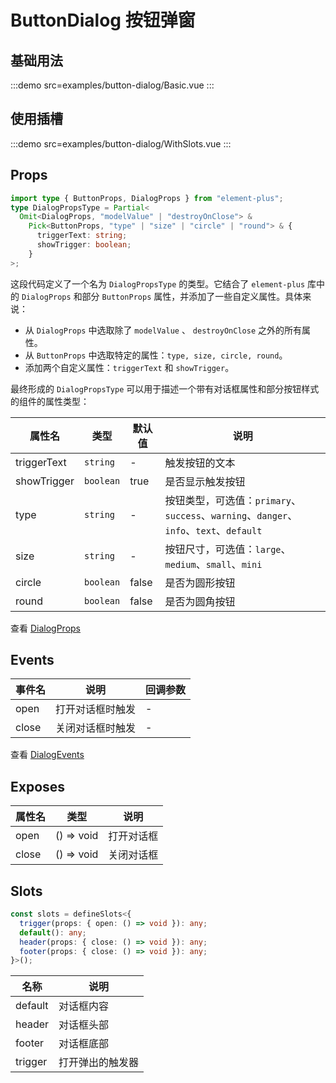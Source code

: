 # ButtonDialog 按钮弹窗

## 基础用法

:::demo src=examples/button-dialog/Basic.vue
:::

## 使用插槽

:::demo src=examples/button-dialog/WithSlots.vue
:::

## Props

```ts
import type { ButtonProps, DialogProps } from "element-plus";
type DialogPropsType = Partial<
  Omit<DialogProps, "modelValue" | "destroyOnClose"> &
    Pick<ButtonProps, "type" | "size" | "circle" | "round"> & {
      triggerText: string;
      showTrigger: boolean;
    }
>;
```

这段代码定义了一个名为 `DialogPropsType` 的类型。它结合了 `element-plus` 库中的 `DialogProps` 和部分 `ButtonProps` 属性，并添加了一些自定义属性。具体来说：

- 从 `DialogProps` 中选取除了 `modelValue` 、 `destroyOnClose` 之外的所有属性。
- 从 `ButtonProps` 中选取特定的属性：`type, size, circle, round`。
- 添加两个自定义属性：`triggerText` 和 `showTrigger`。

最终形成的 `DialogPropsType` 可以用于描述一个带有对话框属性和部分按钮样式的组件的属性类型：

| 属性名      | 类型      | 默认值 | 说明                                                                                   |
| ----------- | --------- | ------ | -------------------------------------------------------------------------------------- |
| triggerText | `string`  | -      | 触发按钮的文本                                                                         |
| showTrigger | `boolean` | true   | 是否显示触发按钮                                                                       |
| type        | `string`  | -      | 按钮类型，可选值：`primary`、`success`、`warning`、`danger`、`info`、`text`、`default` |
| size        | `string`  | -      | 按钮尺寸，可选值：`large`、`medium`、`small`、`mini`                                   |
| circle      | `boolean` | false  | 是否为圆形按钮                                                                         |
| round       | `boolean` | false  | 是否为圆角按钮                                                                         |

查看 [DialogProps](https://element-plus.org/zh-CN/component/dialog.html#attributes)

## Events

| 事件名 | 说明             | 回调参数 |
| ------ | ---------------- | -------- |
| open   | 打开对话框时触发 | -        |
| close  | 关闭对话框时触发 | -        |

查看 [DialogEvents](https://element-plus.org/zh-CN/component/dialog.html#events)

## Exposes

| 属性名 | 类型       | 说明       |
| ------ | ---------- | ---------- |
| open   | () => void | 打开对话框 |
| close  | () => void | 关闭对话框 |

## Slots

```ts
const slots = defineSlots<{
  trigger(props: { open: () => void }): any;
  default(): any;
  header(props: { close: () => void }): any;
  footer(props: { close: () => void }): any;
}>();
```

| 名称    | 说明             |
| ------- | ---------------- |
| default | 对话框内容       |
| header  | 对话框头部       |
| footer  | 对话框底部       |
| trigger | 打开弹出的触发器 |
